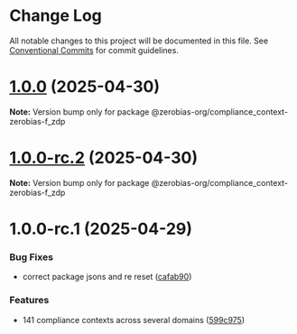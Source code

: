 # Change Log

All notable changes to this project will be documented in this file.
See [Conventional Commits](https://conventionalcommits.org) for commit guidelines.

# [1.0.0](https://github.com/zerobias-org/compliance_context/compare/@zerobias-org/compliance_context-zerobias-f_zdp@1.0.0-rc.2...@zerobias-org/compliance_context-zerobias-f_zdp@1.0.0) (2025-04-30)

**Note:** Version bump only for package @zerobias-org/compliance_context-zerobias-f_zdp





# [1.0.0-rc.2](https://github.com/zerobias-org/compliance_context/compare/@zerobias-org/compliance_context-zerobias-f_zdp@1.0.0-rc.1...@zerobias-org/compliance_context-zerobias-f_zdp@1.0.0-rc.2) (2025-04-30)

**Note:** Version bump only for package @zerobias-org/compliance_context-zerobias-f_zdp





# 1.0.0-rc.1 (2025-04-29)


### Bug Fixes

* correct package jsons and re reset ([cafab90](https://github.com/zerobias-org/compliance_context/commit/cafab90b3771e45ffeefa4ea2dca415266baa99f))


### Features

* 141 compliance contexts across several domains ([599c975](https://github.com/zerobias-org/compliance_context/commit/599c975fcf3da5bbfffe4113c7f5f793e5231e68))
